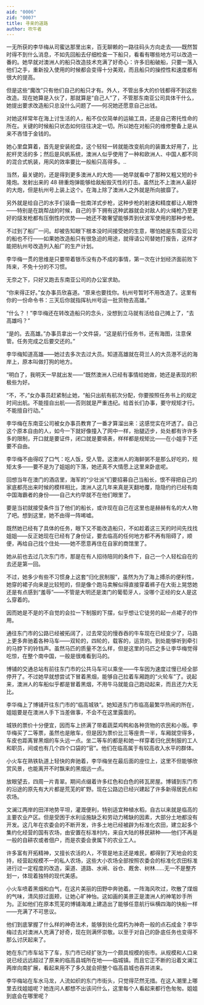 ```yaml
---
aid: "0006"
zid: "0007"
title: 寻亲的道路
author: 吹牛者
---
```


一无所获的李华梅从司蜜达那里出来，百无聊赖的一路往码头方向走去——既然暂时得不到什么消息，不如先回船去仔细检查一下船只，看看有哪些地方可以改造一番的。她早就对澳洲人的船只改造技术充满了好奇心：许多旧船破船，只要一落入他们之手，重新投入使用的时候都会变得十分美观，而且船只的操控性和速度都有很大的提高。

但是这些“魔改”只有他们自己的船只才有。外人，不管出多大的价钱都得不到这些改造。现在她算是入伙了，那就算是“自己人”了，不管那东南亚公司具体干什么，她提出要求改造船只总没什么问题了——何况她还愿意自己出钱。

对她这样常年在海上讨生活的人，船不仅仅简单的运输工具，还是自己寄托性命的所在。关键的时候船只状态如何往往决定一切。所以她在对船只的维修整备上是从来不吝惜于金钱的。

她心里盘算着，首先是安装舵盘，这个轻轻一转就能改变航向的装置太好用了，比舵杆灵活的多；然后是风帆系统，澳洲人似乎使用了一种和欧洲人、中国人都不同的混合式帆装，用风的效率要比一般船只高得多。..

当然，最关键的，还是得到更多澳洲人的大炮——她早就看中了那种又粗又短的卡隆炮。发射出来的 48 磅重炮弹能够给敌船毁灭性的打击。虽然比不上澳洲人最好的大炮，但是杭州号上装上这个。在海上除了澳洲人之外就是所向披靡了。

另外就是给自己的水手们装备一批南洋式步枪，这种步枪的射速和精度都让人眼馋——特别是在跳帮战的时候，自己的手下拥有这种武器就会对敌人的火绳枪乃至更好的燧发枪都有压倒性的优势——她还不敢奢望能够弄到伏波军使用的那种步枪。

不过到了船厂一问。却被告知眼下根本没时间接受她的生意，哪怕她是东南亚公司的船也不行——如果她改造船只有很急迫的用途，就得请公司替她打报告，这样才能把杭州号改造列入船厂的生产计划。

李华梅一贯的思维是只要带着银币没有办不成的事情，第一次在计划经济面前败下阵来，不免十分的不习惯。

无奈之下，只好又跑去东南亚公司的办公室求助。

“你来得正好。”女办事员欣喜道。“原来也要找你。杭州号暂时不用改造了。这里有你的一份命令书：三天后你就指挥杭州号运一批货物去高雄。”

“什么？！”李华梅还在转改造船只的念头，没想到立马就有活给自己摊上了，“去高雄吗？”

“是的。去高雄。”办事员拿出一个文件袋，“这是航行任务书，还有海图，注意保管。任务完成之后要交还的。”

李华梅知道高雄——她过去多次去过大员。知道高雄就在荷兰人的大员港不远的海岸上，原本叫做打狗的地方。

“明白了，我明天一早就出发——”既然澳洲人已经有事情给她做，她还是表现的积极些为好。

“不，不，”女办事员赶紧制止她，“船只出航有航次分配，你要按照任务书上的规定时间出航。不能擅自出航——否则就是严重违纪。给首长们办事，要守规矩才行。不能擅自行动。”

李华梅在东南亚公司被女办事员教育了一番才算溜出来：这感觉实在坏透了。自己这个原本自由的人，如今一下就好像撞入了网中一样，抬腿迈步，处处都有许许多多的限制，开口就是要证件，闭口就是要填表，样样都是规矩比——在小姐手下还要不自由。

李华梅不由得叹了口气：吃人饭，受人管。这澳洲人的海鲜粥不是那么好吃的，规矩太多——要不是为了姐姐的下落，她还真不大情愿上这里来卧底呢。

回想当年在澳门的酒店里，海军的“少壮派”们要招募自己当船长，恨不得把自己的家底都亮出来时候的模样相比，澳洲人这几年来真是天翻地覆，隐隐约约已经有南中国海霸者的身份——自己大约早就不在他们眼里了。

要是当初就接受条件当了他们的船长，或许现在自己在这里也是赫赫有名的大人物了吧。想到这里，她不由得一阵唏嘘。

既然她已经有了具体的任务，眼下又不能改造船只，不如趁着这三天的时间先找找姐姐——反正她现在已经有了身份证，要去临高的任何地方都不再有阻碍了，顺便，再给自己找个住处——她不愿意再住在自家的商馆里了。

她从前也去过几次东门市，那是在有人招待陪同的条件下，自己一个人轻松自在的去还是第一回。

不过，她多少有些不习惯身上这套“归化民制服”，虽然为为了海上搏杀的便利性，她穿的裙子向来是比较短的，但是像个跑马卖解似得直接穿着裤子在大街上晃悠她还是有点感到“羞辱”——不管是大明还是澳门的葡萄牙人，没哪个正经的女人是这么穿着的。

因而她是不是的不自觉的会拉一下制服的下摆，似乎想让它徒劳的起一点裙子的作用。

通往东门市的公路已经被拓阔了，过去常见的慢吞吞的牛车现在已经变少了，马路上更多奔驰着各种马车——双轮的，四轮的，载客的，运货的。到处能够听到牵引的马脖下的铃铛声。虽然马匹的质量不怎么样，但是这里的马匹之多让李华梅觉得吃惊，在整个南中国，一般是很难看到马的。

博铺的交通总站有前往东门市的公共马车可以乘坐——牛车因为速度过慢已经全部停开了。不过她早就想尝试下冒着黑烟，能够自己拉着车厢跑的“火轮车”了。说起来，澳洲人的车船似乎都是冒着黑烟，不用牛马就能自己跑动起来，而且还力大无比。

李华梅上了博铺开往东门市的“临高城铁”。她知道东门市临高最繁华热闹的所在，姐姐要是在澳洲人手下当差做事，不会不在这里露面的。

城铁的票价十分便宜，因而车上挤满了带着蔬菜鸡鸭和各种货物的农民和小贩。李华梅买了二等票，虽然也是敞车，但是因为票价比三等座贵一半，车厢就空得多，车皮也距离冒黑烟的车头远一点。坐二等车的都是和她一样穿着归化民制服的工人和职员，间或也有几个四个口袋的“官”。他们在临高属于有较高收入水平的群体。

小火车在熟铁轨道上轻快的奔驰着，李华梅坐在最后面的座位上，这里不但能够欣赏风景，也能离开不时飘来的黑烟远一点。

放眼望去，四周一片青翠。期间点缀着许多红色和白色的砖瓦房屋。博铺到东门市的沿途的原先有大片都是荒芜的旷野。现在公路边已经兴建起了许多新得居民点和农场。

文澜江两岸的田洋地势平坦，灌溉便利，特别适宜种植水稻，自古以来就是临高的主要农业产区。但是受困于水利设施缺乏和劳动力稀缺的因素，大部分土地都没有开发。这几年在农委会的不断开发，许多土地已经被辟为标准化农田，建立起多个集约化经营的国有农场，由安置在标准村内，来自大陆的移民耕种——他们不再是一般的自耕农或者佃户，而是农委会隶属下的农业工人。

许多富有开拓精神，又擅长农活的人，不管是地主还是难民，都得到了天地会的支持，经营起规模不一的私人农场，这些大小农场全部按照农委会的标准化农田标准进行过一定程度的改造，渠道、道路、水闸、谷仓、厩舍、树林……无一不是整齐划一，体现着独特的现代美感。

小火车喷着黑烟和白气，在这片美丽的田野中奔驰着。一阵海风吹过，吹散了煤烟的气味，清风掠过面颊，让她心旷神怡。这如画的美景正是澳洲人的神笔妙手所为。正如他们在原本荒芜的博铺海滩上建造出了能够任意航行纵横四海的快船一样——充满了不可思议。

他们到底掌握了什么样的神奇法术，能够到处化腐朽为神奇一般的点石成金？李华梅过去对澳洲人充满了好奇，现在则满怀崇敬。以至于对自己的卧底任务也变得不那么讨厌起来了。

她在东门市车站下了车，东门市已经扩张为一个颇具规模的街市。从规模和人口来说已经远远超过了原来的临高县城所在地——临城镇。而且它正不断的沿着文澜江两岸向南扩展，看起来用不了多久就会把整个临高县城也吞并进来。

李华梅站在车水马龙，人流如织的东门市街头，只觉得茫然无措。在这人潮里上哪里去找姐姐呢？她连问人都想不出该问什么，这里每个人看起来都行色匆匆。姐姐到底会在哪里呢？
